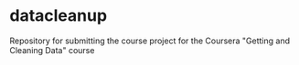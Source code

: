 datacleanup
===========

Repository for submitting the course project for the Coursera "Getting and Cleaning Data" course
